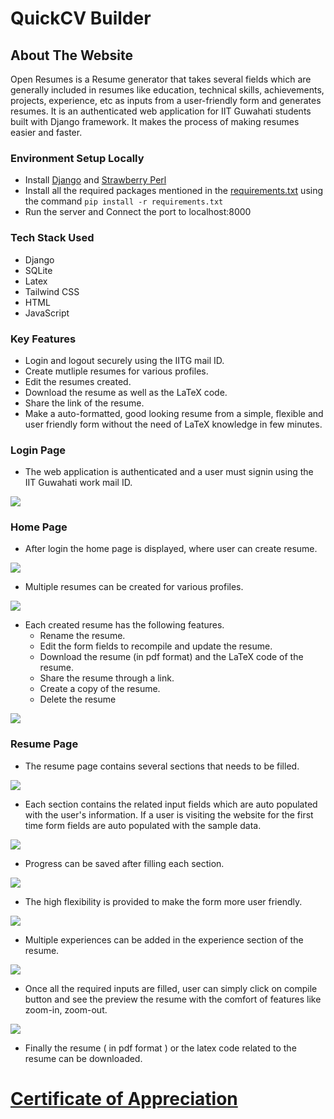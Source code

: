 # QuickCV Builder

## About The Website

Open Resumes is a Resume generator that takes several fields which are generally included in resumes like education, technical skills, achievements, projects, experience, etc as inputs from a user-friendly form and generates resumes. It is an authenticated web application for IIT Guwahati students built with Django framework. It makes the process of making resumes easier and faster.


### Environment Setup Locally

* Install [Django](https://docs.djangoproject.com/en/3.2/topics/install/) and [Strawberry Perl](https://strawberryperl.com/)
* Install all the required packages mentioned in the [requirements.txt](https://github.com/Nikitha2309/OpenResumes/blob/master/requirements.txt) using the command `pip install -r requirements.txt`
* Run the server and Connect the port to localhost:8000

### Tech Stack Used
* Django
* SQLite
* Latex
* Tailwind CSS
* HTML
* JavaScript

### Key Features

* Login and logout securely using the IITG mail ID.
* Create mutliple resumes for various profiles.
* Edit the resumes created.
* Download the resume as well as the LaTeX code.
* Share the link of the resume.
* Make a auto-formatted, good looking resume from a simple, flexible and user friendly form without the need of LaTeX knowledge in few minutes. 

### Login Page

* The web application is authenticated and a user must signin using the IIT Guwahati work mail ID.

![](/read_me_data/8.jpeg)

### Home Page

* After login the home page is displayed, where user can create resume.

![](/read_me_data/10.jpeg)

* Multiple resumes can be created for various profiles.

![](/read_me_data/11.jpeg)

* Each created resume has the following features.
    * Rename the resume.
    * Edit the form fields to recompile and update the resume.
    * Download the resume (in pdf format) and the LaTeX code of the resume.
    * Share the resume through a link.
    * Create a copy of the resume.
    * Delete the resume
    
![](/read_me_data/12.jpeg)


### Resume Page

* The resume page contains several sections that needs to be filled.

![](/read_me_data/13.jpeg)

* Each section contains the related input fields which are auto populated with the user's information. If a user is visiting the website for the first time form fields are auto populated with the sample data.

![](/read_me_data/2.jpeg)

* Progress can be saved after filling each section.

![](/read_me_data/3.jpeg)

* The high flexibility is provided to make the form more user friendly.

![](/read_me_data/4.jpeg)

* Multiple experiences can be added in the experience section of the resume.

![](/read_me_data/5.jpeg)

* Once all the required inputs are filled, user can simply click on compile button and see the preview the resume with the comfort of features like zoom-in, zoom-out.

![](/read_me_data/7.jpeg)

* Finally the resume ( in pdf format ) or the latex code related to the resume can be downloaded.


# [Certificate of Appreciation](https://drive.google.com/file/d/1JeLp0Pa3HbC6Jcn7LbwRvUvLT80nuPGk/view?usp=sharing)

